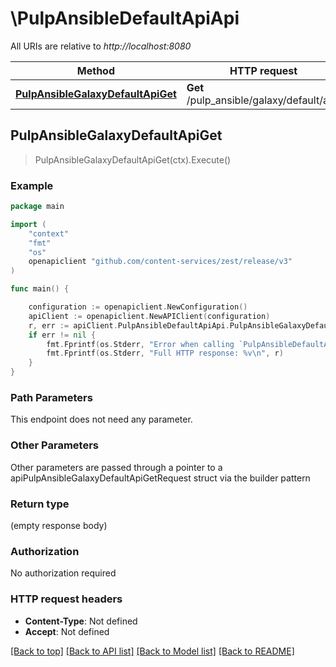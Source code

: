 # \PulpAnsibleDefaultApiApi

All URIs are relative to *http://localhost:8080*

Method | HTTP request | Description
------------- | ------------- | -------------
[**PulpAnsibleGalaxyDefaultApiGet**](PulpAnsibleDefaultApiApi.md#PulpAnsibleGalaxyDefaultApiGet) | **Get** /pulp_ansible/galaxy/default/api/ | 



## PulpAnsibleGalaxyDefaultApiGet

> PulpAnsibleGalaxyDefaultApiGet(ctx).Execute()





### Example

```go
package main

import (
    "context"
    "fmt"
    "os"
    openapiclient "github.com/content-services/zest/release/v3"
)

func main() {

    configuration := openapiclient.NewConfiguration()
    apiClient := openapiclient.NewAPIClient(configuration)
    r, err := apiClient.PulpAnsibleDefaultApiApi.PulpAnsibleGalaxyDefaultApiGet(context.Background()).Execute()
    if err != nil {
        fmt.Fprintf(os.Stderr, "Error when calling `PulpAnsibleDefaultApiApi.PulpAnsibleGalaxyDefaultApiGet``: %v\n", err)
        fmt.Fprintf(os.Stderr, "Full HTTP response: %v\n", r)
    }
}
```

### Path Parameters

This endpoint does not need any parameter.

### Other Parameters

Other parameters are passed through a pointer to a apiPulpAnsibleGalaxyDefaultApiGetRequest struct via the builder pattern


### Return type

 (empty response body)

### Authorization

No authorization required

### HTTP request headers

- **Content-Type**: Not defined
- **Accept**: Not defined

[[Back to top]](#) [[Back to API list]](../README.md#documentation-for-api-endpoints)
[[Back to Model list]](../README.md#documentation-for-models)
[[Back to README]](../README.md)

